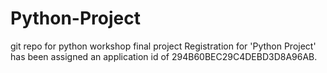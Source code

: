 # Python-Project
git repo for python workshop final project
Registration for 'Python Project' has been assigned an application id of 294B60BEC29C4DEBD3D8A96AB.
